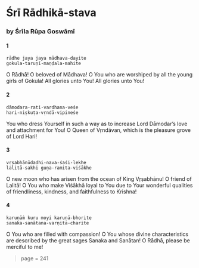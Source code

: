 # Śrī Rādhikā-stava

### by Śrīla Rūpa Goswāmī

#### 1

    rādhe jaya jaya mādhava-dayite
    gokula-taruṇī-maṇḍala-mahite

O Rādhā! O beloved of Mādhava! O You who are worshiped by all the young girls of Gokula! All glories unto You! All glories unto You!

#### 2

    dāmodara-rati-vardhana-veśe
    hari-niṣkuṭa-vṛndā-vipineśe

You who dress Yourself in such a way as to increase Lord Dāmodar’s love and attachment for You! O Queen of Vṛndāvan, which is the pleasure grove of Lord Hari!

#### 3

    vṛṣabhānūdadhi-nava-śaśi-lekhe
    lalitā-sakhi guṇa-ramita-viśākhe

O new moon who has arisen from the ocean of King Vṛṣabhānu! O friend of Lalitā! O You who make Viśākhā loyal to You due to Your wonderful qualities of friendliness, kindness, and faithfulness to Krishna!

#### 4

    karuṇāṁ kuru moyi karuṇā-bhorite
    sanaka-sanātana-varṇita-charite

O You who are filled with compassion! O You whose divine characteristics are described by the great sages Sanaka and Sanātan! O Rādhā, please be merciful to me!


> page = 241